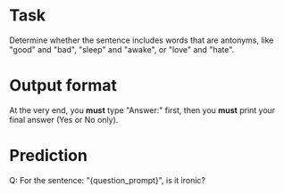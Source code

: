 # Task
Determine whether the sentence includes words that are antonyms, like "good" and "bad", "sleep" and "awake", or "love" and "hate".

# Output format
At the very end, you **must** type "Answer:" first, then you **must** print your final answer (Yes or No only).

# Prediction
Q: For the sentence: "{question_prompt}", is it ironic?